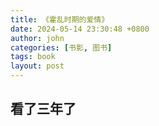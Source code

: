 ```yaml
---
title: 《霍乱时期的爱情》
date: 2024-05-14 23:30:48 +0800
author: john
categories: [书影, 图书]
tags: book
layout: post
---
```



## 看了三年了

